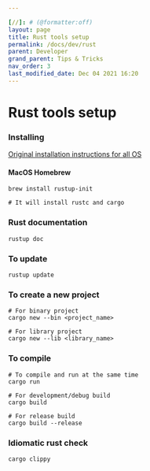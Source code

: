 ```yaml
---

[//]: # (@formatter:off)
layout: page
title: Rust tools setup
permalink: /docs/dev/rust
parent: Developer
grand_parent: Tips & Tricks
nav_order: 3
last_modified_date: Dec 04 2021 16:20
---
```

[//]: # (@formatter:on)

# Rust tools setup

### Installing

[Original installation instructions for all OS](https://www.rust-lang.org/tools/install)

#### MacOS Homebrew

```shell
brew install rustup-init

# It will install rustc and cargo
```

### Rust documentation

```shell
rustup doc
```

### To update

```shell
rustup update
```

### To create a new project

```shell
# For binary project
cargo new --bin <project_name>

# For library project
cargo new --lib <library_name>
```

### To compile

```shell
# To compile and run at the same time
cargo run

# For development/debug build
cargo build

# For release build
cargo build --release
```

### Idiomatic rust check

```shell
cargo clippy
```
